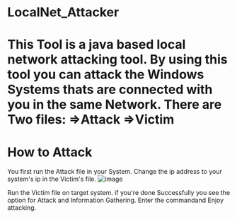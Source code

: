 # LocalNet_Attacker
This Tool is a java based local network attacking tool. By using this tool you can attack the Windows Systems thats are connected with you in the same Network.
There are Two files:
 =>Attack
 =>Victim
 =
# How to Attack
You first run the Attack file in your System.
Change the ip address to your system's ip in the Victim's file.
![image](https://github.com/DhesiTheKing/LocalNet_Attacker/assets/136635078/6941d9f3-ebee-48ae-b6ac-5c4b8a8b2fa7)

Run the Victim file on target system.
if you're done Successfully you see the option for Attack and Information Gathering.
Enter the commandand Enjoy attacking.
